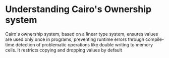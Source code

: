 # Understanding Cairo's Ownership system

Cairo's ownership system, based on a linear type system, ensures values are used only once in programs, preventing runtime errors through compile-time detection of problematic operations like double writing to memory cells. It restricts copying and dropping values by default

